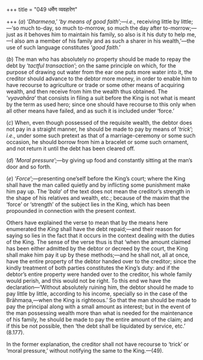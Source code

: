 +++
title = "049 धर्मेण व्यवहारेण"

+++
(*a*) ‘*Dharmeṇa*,’ ‘*by means of good faith*’;—*i.e*., receiving little
by little;—‘so much to-day, so much to-morrow, so much the day after
to-morrow;—just as it behoves him to maintain his family, so also is it
his duty to help me,—I also am a member of his family and as such a
sharer in his wealth,’—the use of such language constitutes ‘*good
faith*.’

(*b*) The man who has absolutely no property should be made to repay the
debt by ‘*tactful transaction*’; on the same principle on which, for the
purpose of drawing out water from the ear one puts more water into it,
the creditor should advance to the debtor more money, in order to enable
him to have recourse to agriculture or trade or some other means of
acquiring wealth, and then receive from him the wealth thus obtained.
The ‘*vyavahāra*’ that consists in filing a suit before the King is not
what is meant by the term as used hero; since one should have recourse
to this only when all other means have failed, and as such it is
included under ‘force.’

(*c*) When, even though possessed of the requisite wealth, the debtor
does not pay in a straight manner, he should be made to pay by means of
‘*trick*’; *i.e*., under some such pretext as that of a
marriage-ceremony or some such occasion, he should borrow from him a
bracelet or some such ornament, and not return it until the debt has
been cleared off.

(*d*) ‘*Moral pressure*’;—by giving up food and constantly sitting at
the man’s door and so forth.

(*e*) ‘*Force*’;—presenting one’self before the King’s court; where the
King shall have the man called quietly and by inflicting some punishment
make him pay up. The ‘*bala*’ of the text does not mean the creditor’s
strength in the shape of his relatives and wealth, etc.; because of the
maxim that the ‘force’ or ‘strength’ of the subject lies in the King,
which has been propounded in connection with the present context.

Others have explained the verse ṭo mean that by the means here
enumerated the *King* shall have the debt repaid;—and their reason for
saying so lies in the fact that it occurs in the context dealing with
the duties of the King. The sense of the verse thus is that ‘when the
amount claimed has been either admitted by the debtor or decreed by the
court, the King shall make him pay it up by these methods;—and he shall
not, all at once, have the entire property of the debtor handed over to
the creditor; since the kindly treatment of both parties constitutes the
King’s duty: and if the debtor’s entire property were handed over to the
creditor, his whole family would perish, and this would not be right. To
this end we have the declaration—‘Without absolutely ruining him, the
debtor should he made to pay little by little, according to his income,
specially so in the case of the Brāhmaṇa,—when the King is righteous.’
So that the man should be made to pay the principal along with a small
amount as interest; but in the event of the man possessing wealth more
than what is needed for the maintenance of his family, he should be made
to pay the entire amount of the claim; and if this be not possible, then
‘the debt shall be liquidated by service, etc.’ (8.177).

In the former explanation, the creditor shall not have recourse to
‘trick’ or ‘moral pressure,’ without notifying the same to the
King.—(49).


